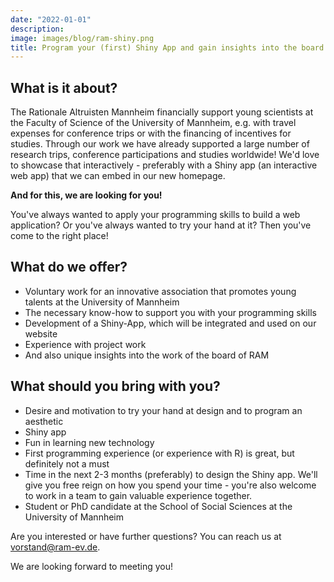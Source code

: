 ```yaml
---
date: "2022-01-01"
description: 
image: images/blog/ram-shiny.png
title: Program your (first) Shiny App and gain insights into the board of RAM? Support us!
---
```


## What is it about?

The Rationale Altruisten Mannheim financially support young scientists at the Faculty of Science of the University of Mannheim, e.g. with travel expenses for conference trips or with the financing of incentives for studies. Through our work we have already supported a large number of research trips, conference participations and studies worldwide! We'd love to showcase that interactively - preferably with a Shiny app (an interactive web app) that we can embed in our new homepage.

**And for this, we are looking for you!**

You've always wanted to apply your programming skills to build a web application?
Or you've always wanted to try your hand at it? Then you've come to the right place!

## What do we offer?

- Voluntary work for an innovative association that promotes young talents at the University of Mannheim
- The necessary know-how to support you with your programming skills
- Development of a Shiny-App, which will be integrated and used on our website
- Experience with project work
- And also unique insights into the work of the board of RAM

## What should you bring with you?

- Desire and motivation to try your hand at design and to program an aesthetic
- Shiny app
- Fun in learning new technology
- First programming experience (or experience with R) is great, but definitely not a must
- Time in the next 2-3 months (preferably) to design the Shiny app. We'll give you free reign on how you spend your time - you're also welcome to work in a team to gain valuable experience together.
- Student or PhD candidate at the School of Social Sciences at the University of Mannheim

Are you interested or have further questions? You can reach us at vorstand@ram-ev.de.

We are looking forward to meeting you!